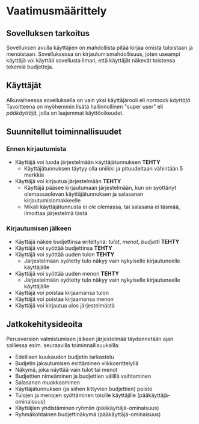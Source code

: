 # Vaatimusmäärittely

## Sovelluksen tarkoitus

Sovelluksen avulla käyttäjien on mahdollista pitää kirjaa omista tuloistaan ja menoistaan. Sovelluksessa on kirjautumismahdollisuus, joten useampi käyttäjä voi käyttää sovellusta ilman, että käyttäjät näkevät toistensa tekemiä budjetteja.

## Käyttäjät

Alkuvaiheessa sovelluksella on vain yksi käyttäjärooli eli _normaali käyttäjä_. Tavoitteena on myöhemmin lisätä hallinnollinen "super user" eli _pääkäyttäjä_, jolla on laajemmat käyttöoikeudet.

## Suunnitellut toiminnallisuudet

### Ennen kirjautumista

- Käyttäjä voi luoda järjestelmään käyttäjätunnuksen **TEHTY**
  - Käyttäjätunnuksen täytyy olla uniikki ja pituudeltaan vähintään 5 merkkiä
- Käyttäjä voi kirjautua järjestelmään **TEHTY**
  - Käyttäjä pääsee kirjautumaan järjestelmään, kun on syöttänyt olemassaolevan käyttäjätunnuksen ja salasanan kirjautumislomakkeelle
  - Mikäli käyttäjätunnusta ei ole olemassa, tai salasana ei täsmää, ilmoittaa järjestelmä tästä

### Kirjautumisen jälkeen

- Käyttäjä näkee budjettinsa eriteltynä: _tulot_, _menot_, _budjetti_ **TEHTY**
- Käyttäjä voi syöttää budjettinsa **TEHTY**
- Käyttäjä voi syöttää uuden tulon **TEHTY**
  - Järjestelmään syötetty tulo näkyy vain nykyiselle kirjautuneelle käyttäjälle
- Käyttäjä voi syöttää uuden menon **TEHTY**
  - Järjestelmään syötetty tulo näkyy vain nykyiselle kirjautuneelle käyttäjälle
- Käyttäjä voi poistaa kirjaamansa tulon
- Käyttäjä voi poistaa kirjaamansa menon
- Käyttäjä voi kirjautua ulos järjestelmästä

## Jatkokehitysideoita

Perusversion valmistumisen jälkeen järjestelmää täydennetään ajan salliessa esim. seuraavilla toiminnallisuuksilla:

- Edellisen kuukauden budjetin tarkastelu
- Budjetin jakautumisen esittäminen viikkoerittelyllä
- Näkymä, joka näyttää vain tulot tai menot
- Budjettien nimeäminen ja budjettien välillä vaihtaminen
- Salasanan muokkaaminen
- Käyttäjätunnuksen (ja siihen liittyvien budjettien) poisto
- Tulojen ja menojen syöttäminen toisille käyttäjille (pääkäyttäjä-ominaisuus)
- Käyttäjien yhdistäminen ryhmiin (pääkäyttäjä-ominaisuus)
- Ryhmäkohtainen budjettinäkymä (pääkäyttäjä-ominaisuus)
